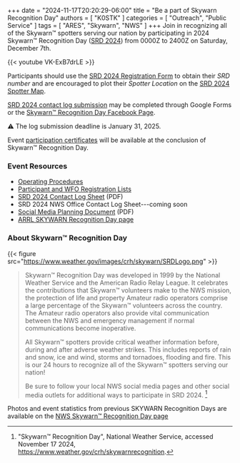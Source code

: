 +++
date = "2024-11-17T20:20:29-06:00"
title = "Be a part of Skywarn Recognition Day"
authors = [ "K0STK" ]
categories = [ "Outreach", "Public Service" ]
tags = [ "ARES", "Skywarn", "NWS" ]
+++
Join in recognizing all of the Skywarn&trade; spotters serving our nation
by participating in 2024 Skywarn&trade; Recognition Day
([SRD 2024](https://www.weather.gov/crh/skywarnrecognition))
from 0000Z to 2400Z on Saturday, December 7th.
<!--more-->

{{< youtube VK-ExB7drLE >}}
<p class="clear"></p>

Participants should use the
[SRD 2024 Registration Form](https://forms.gle/Q9W5yhvSUsj7oXSS7)
to obtain their *SRD number* and are encouraged to plot their
*Spotter Location* on the
[SRD 2024 Spotter Map](https://noaa.maps.arcgis.com/apps/webappviewer/index.html?id=e9fbb21d08b048c3b17b1b5bef651c35).

[SRD 2024 contact log submission](https://docs.google.com/forms/d/e/1FAIpQLSfkv3UtwxfwQoXRkmenGizgCEWlYVXKWqTpH-4xAnKsUmncFA)
may be completed through Google Forms or the
[Skywarn&trade; Recognition Day Facebook Page](https://www.facebook.com/groups/srd2021/).

:warning: The log submission deadline is January 31, 2025. 

Event
[participation certificates](https://www.weather.gov/crh/skywarncert)
will be available at the conclusion of Skywarn&trade; Recognition Day.

### Event Resources

* [Operating Procedures](https://www.weather.gov/crh/skywarn_operating_procedures)
* [Participant and WFO Registration Lists](http://www.weather.gov/crh/skywarn_participants)
* [SRD 2024 Contact Log Sheet](https://www.weather.gov/media/crh/skywarn/log_sheet.pdf) (PDF)
* SRD 2024 NWS Office Contact Log Sheet---coming soon
* [Social Media Planning Document](https://www.weather.gov/media/crh/skywarn/SRD%20Plan%20and%20Operations.pdf) (PDF)
* [ARRL SKYWARN Recognition Day page](http://www.arrl.org/skywarn-recognition-day)

### About Skywarn&trade; Recognition Day
{{< figure src="https://www.weather.gov/images/crh/skywarn/SRDLogo.png" >}}
<p class="clear"></p>

>Skywarn&trade; Recognition Day was developed in 1999 by the National
>Weather Service and the American Radio Relay League. It celebrates the
>contributions that Skywarn&trade; volunteers make to the NWS mission,
>the protection of life and property Amateur radio operators comprise a
>large percentage of the Skywarn&trade; volunteers across the country.
>The Amateur radio operators also provide vital communication between
>the NWS and emergency management if normal communications become
>inoperative.
>
>All Skywarn&trade; spotters provide critical weather information
>before, during and after adverse weather strikes. This includes reports
>of rain and snow, ice and wind, storms and tornadoes, flooding and
>fire. This is our 24 hours to recognize all of the Skywarn&trade;
>spotters serving our nation!
>
>Be sure to follow your local NWS social media pages and other social
>media outlets for additional ways to participate in SRD 2024. [^1]

Photos and event statistics from previous SKYWARN Recognition Days are
available on the [NWS Skywarn&trade; Recognition Day page](https://www.weather.gov/crh/skywarnrecognition)

[^1]: "Skywarn&trade; Recognition Day", National Weather Service, accessed November
17 2024, https://www.weather.gov/crh/skywarnrecognition.
